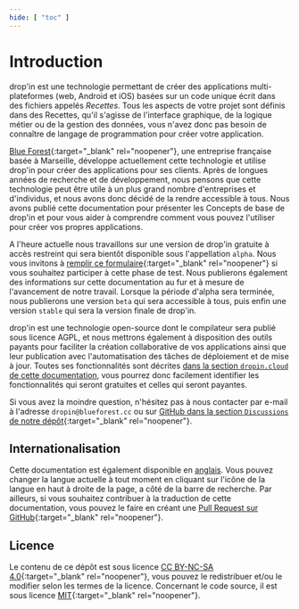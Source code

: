 ```yaml
---
hide: [ "toc" ]
---
```

# Introduction

drop'in est une technologie permettant de créer des applications multi-plateformes (web, Android et iOS) basées sur un code unique écrit dans des fichiers appelés *Recettes*. Tous les aspects de votre projet sont définis dans des Recettes, qu'il s'agisse de l'interface graphique, de la logique métier ou de la gestion des données, vous n'avez donc pas besoin de connaître de langage de programmation pour créer votre application.

[Blue Forest](https://blueforest.cc){:target="_blank" rel="noopener"}, une entreprise française basée à Marseille, développe actuellement cette technologie et utilise drop'in pour créer des applications pour ses clients. Après de longues années de recherche et de développement, nous pensons que cette technologie peut être utile à un plus grand nombre d'entreprises et d'individus, et nous avons donc décidé de la rendre accessible à tous. Nous avons publié cette documentation pour présenter les Concepts de base de drop'in et pour vous aider à comprendre comment vous pouvez l'utiliser pour créer vos propres applications.

A l'heure actuelle nous travaillons sur une version de drop'in gratuite à accès restreint qui sera bientôt disponible sous l'appellation `alpha`. Nous vous invitons à [remplir ce formulaire](https://docs.google.com/forms/d/e/1FAIpQLSejGbv2SCbZ7xZwpdGSDTqEi3e7eg2FQNmsoZeJWaNxv27Nkw/viewform){:target="_blank" rel="noopener"} si vous souhaitez participer à cette phase de test. Nous publierons également des informations sur cette documentation au fur et à mesure de l'avancement de notre travail. Lorsque la période d'alpha sera terminée, nous publierons une version `beta` qui sera accessible à tous, puis enfin une version `stable` qui sera la version finale de drop'in.

drop'in est une technologie open-source dont le compilateur sera publié sous licence AGPL, et nous mettrons également à disposition des outils payants pour faciliter la création collaborative de vos applications ainsi que leur publication avec l'automatisation des tâches de déploiement et de mise à jour. Toutes ses fonctionnalités sont décrites [dans la section `dropin.cloud` de cette documentation](/fr/cloud), vous pourrez donc facilement identifier les fonctionnalités qui seront gratuites et celles qui seront payantes.

Si vous avez la moindre question, n'hésitez pas à nous contacter par e-mail à l'adresse `dropin@blueforest.cc` ou sur [GitHub dans la section `Discussions` de notre dépôt](https://github.com/blue-forest/dropin/discussions){:target="_blank" rel="noopener"}.

## Internationalisation
Cette documentation est également disponible en [anglais](/). Vous pouvez changer la langue actuelle à tout moment en cliquant sur l'icône de la langue en haut à droite de la page, a côté de la barre de recherche. Par ailleurs, si vous souhaitez contribuer à la traduction de cette documentation, vous pouvez le faire en créant une [Pull Request sur GitHub](https://github.com/blue-forest/dropin/pulls){:target="_blank" rel="noopener"}.

## Licence
Le contenu de ce dépôt est sous licence [CC BY-NC-SA 4.0](https://github.com/blue-forest/dropin/blob/main/recipes/LICENSE){:target="_blank" rel="noopener"}, vous pouvez le redistribuer et/ou le modifier selon les termes de la licence. Concernant le code source, il est sous licence [MIT](https://github.com/blue-forest/dropin/blob/main/recipes/LICENSE-CODE){:target="_blank" rel="noopener"}.
